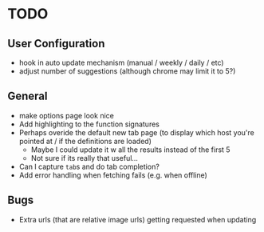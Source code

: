 # TODO #

## User Configuration ##

- hook in auto update mechanism (manual / weekly / daily / etc)
- adjust number of suggestions (although chrome may limit it to 5?)

## General ##

- make options page look nice
- Add highlighting to the function signatures
- Perhaps overide the default new tab page (to display which host you're pointed at / if the definitions are loaded)
  - Maybe I could update it w all the results instead of the first 5
  - Not sure if its really that useful...
- Can I capture `tab`s and do tab completion?
- Add error handling when fetching fails (e.g. when offline)

## Bugs ##

- Extra urls (that are relative image urls) getting requested when updating